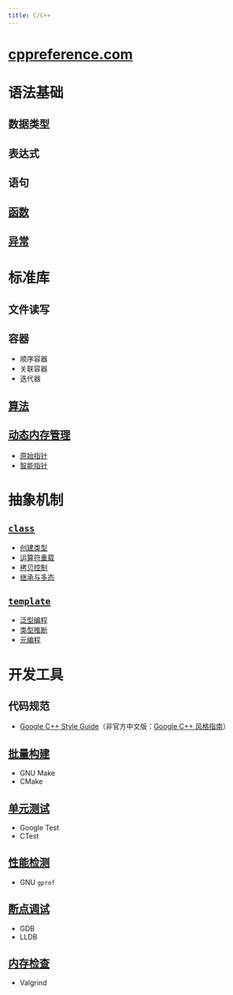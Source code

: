 ```yaml
---
title: C/C++
---
```


# [cppreference.com](https://en.cppreference.com/w/cpp)

# 语法基础

## 数据类型

## 表达式

## 语句

## [函数](./function.md)

## [异常](./exception.md)

# 标准库

## 文件读写

## 容器

- 顺序容器
- 关联容器
- 迭代器

## [算法](./algorithm.md)

## [动态内存管理](./memory/README.md)

- [原始指针](./memory/raw_pointers.md)
- [智能指针](./memory/smart_pointers.md)

# 抽象机制

## [`class`](https://en.cppreference.com/w/cpp/language/classes)

- [创建类型](./class/class.md)
- [运算符重载](./class/operator.md)
- [拷贝控制](./class/copy_control.md)
- [继承与多态](./class/inheritance.md)

## [`template`](https://en.cppreference.com/w/cpp/language/templates)

- [泛型编程](./template/generic.md)
- [类型推断](./template/type_deduction.md)
- [元编程](./template/metaprogramming.md)

# 开发工具

## 代码规范
- [Google C++ Style Guide](https://google.github.io/styleguide/cppguide.html)（非官方中文版：[Google C++ 风格指南](https://zh-google-styleguide.readthedocs.io/en/latest/google-cpp-styleguide/contents/)）

## [批量构建](./make/README.md)

- GNU Make
- CMake

## [单元测试](./unittest/README.md)

- Google Test
- CTest

## [性能检测](./profile.md)

- GNU `gprof`

## [断点调试](./debug.md)

- GDB
- LLDB

## [内存检查](./memory/check.md)

- Valgrind
